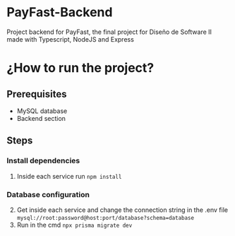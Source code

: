# PayFast-Backend
Project backend for PayFast, the final project for Diseño de Software II made with Typescript, NodeJS and Express

# ¿How to run the project?

## Prerequisites
- MySQL database
- Backend section

## Steps

### Install dependencies
1. Inside each service run `npm install`

### Database configuration
2. Get inside each service and change the connection string in the .env file
    `mysql://root:password@host:port/database?schema=database`
3. Run in the cmd `npx prisma migrate dev`


